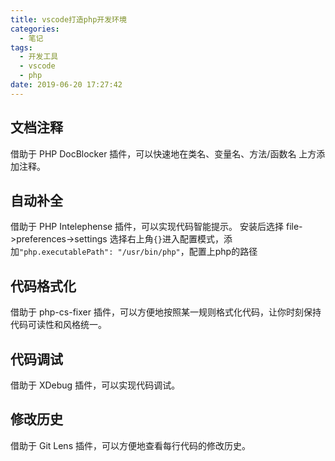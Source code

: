 ```yaml
---
title: vscode打造php开发环境
categories:
  - 笔记
tags:
  - 开发工具
  - vscode
  - php
date: 2019-06-20 17:27:42
---
```

## 文档注释
借助于 PHP DocBlocker 插件，可以快速地在类名、变量名、方法/函数名 上方添加注释。

## 自动补全
借助于 PHP Intelephense 插件，可以实现代码智能提示。
安装后选择 file->preferences->settings 选择右上角`{}`进入配置模式，添加`"php.executablePath": "/usr/bin/php"`，配置上php的路径

## 代码格式化
借助于 php-cs-fixer 插件，可以方便地按照某一规则格式化代码，让你时刻保持代码可读性和风格统一。

<!-- more -->

## 代码调试
借助于 XDebug 插件，可以实现代码调试。

## 修改历史
借助于 Git Lens 插件，可以方便地查看每行代码的修改历史。